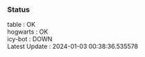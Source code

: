 ### Status


table : OK  
hogwarts : OK  
icy-bot : DOWN  
Latest Update : 2024-01-03 00:38:36.535578
